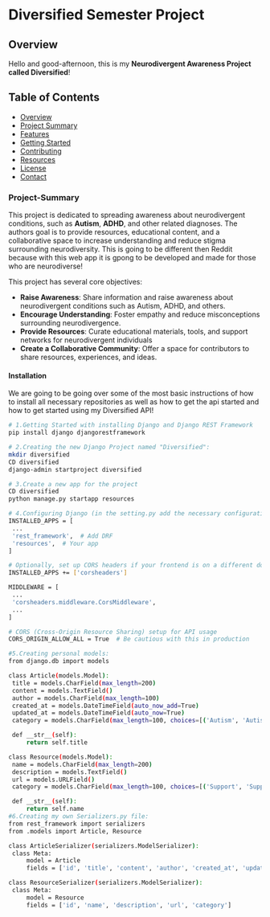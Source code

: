 # Diversified Semester Project

## Overview

Hello and good-afternoon, this is my **Neurodivergent Awareness Project called Diversified**!

## Table of Contents

- [Overview](#overview)
- [Project Summary](#Project-Summary)
- [Features](#features)
- [Getting Started](#getting-started)
- [Contributing](#contributing)
- [Resources](#resources)
- [License](#license)
- [Contact](#contact)

### Project-Summary

This project is dedicated to spreading awareness about neurodivergent conditions, such as **Autism**, **ADHD**, and other related diagnoses. The authors goal is to provide resources, educational content, and a collaborative space to increase understanding and reduce stigma surrounding neurodiversity. This is going to be different then Reddit because with this web app it is gpong to be developed and made for those who are neurodiverse!

This project has several core objectives:

- **Raise Awareness**: Share information and raise awareness about neurodivergent conditions such as Autism, ADHD, and others.
- **Encourage Understanding**: Foster empathy and reduce misconceptions surrounding neurodivergence.
- **Provide Resources**: Curate educational materials, tools, and support networks for neurodivergent individuals
- **Create a Collaborative Community**: Offer a space for contributors to share resources, experiences, and ideas.

#### Installation
We are going to be going over some of the most basic instructions of how to install all necessary repositories as well as how to get the api started and how to get started using my Diversified API!
   ```bash
   # 1.Getting Started with installing Django and Django REST Framework
   pip install django djangorestframework

   # 2.Creating the new Django Project named "Diversified":
   mkdir diversified
   CD diversified
   django-admin startproject diversified

   # 3.Create a new app for the project
   CD diversified
   python manage.py startapp resources

   # 4.Configuring Django (in the setting.py add the necessary configurations below:
   INSTALLED_APPS = [
    ...
    'rest_framework',  # Add DRF
    'resources',  # Your app
]

# Optionally, set up CORS headers if your frontend is on a different domain
INSTALLED_APPS += ['corsheaders']

MIDDLEWARE = [
    ...
    'corsheaders.middleware.CorsMiddleware',
    ...
]

# CORS (Cross-Origin Resource Sharing) setup for API usage
CORS_ORIGIN_ALLOW_ALL = True  # Be cautious with this in production

   #5.Creating personal models:
   from django.db import models

class Article(models.Model):
    title = models.CharField(max_length=200)
    content = models.TextField()
    author = models.CharField(max_length=100)
    created_at = models.DateTimeField(auto_now_add=True)
    updated_at = models.DateTimeField(auto_now=True)
    category = models.CharField(max_length=100, choices=[('Autism', 'Autism'), ('ADHD', 'ADHD'), ('General', 'General')])

    def __str__(self):
        return self.title

class Resource(models.Model):
    name = models.CharField(max_length=200)
    description = models.TextField()
    url = models.URLField()
    category = models.CharField(max_length=100, choices=[('Support', 'Support'), ('Education', 'Education'), ('Research', 'Research')])

    def __str__(self):
        return self.name
   #6.Creating my own Serializers.py file:
   from rest_framework import serializers
from .models import Article, Resource

class ArticleSerializer(serializers.ModelSerializer):
    class Meta:
        model = Article
        fields = ['id', 'title', 'content', 'author', 'created_at', 'updated_at', 'category']

class ResourceSerializer(serializers.ModelSerializer):
    class Meta:
        model = Resource
        fields = ['id', 'name', 'description', 'url', 'category']
```

